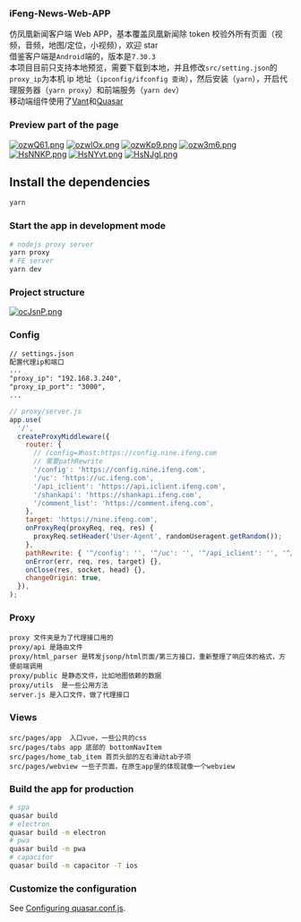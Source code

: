 ### iFeng-News-Web-APP

仿凤凰新闻客户端 Web APP，基本覆盖凤凰新闻除 token 校验外所有页面（视频，音频，地图/定位，小视频），欢迎 star
<br>
借鉴客户端是`Android`端的，版本是`7.30.3`
<br>
本项目目前只支持本地预览，需要下载到本地，并且修改`src/setting.json`的`proxy_ip`为本机 ip 地址（`ipconfig/ifconfig 查询`），然后安装（`yarn`），开启代理服务器（`yarn proxy`）和前端服务（`yarn dev`）
<br>
移动端组件使用了[Vant](https://youzan.github.io/vant/#/zh-CN/quickstart)和[Quasar](http://www.quasarchs.com/)

### Preview part of the page

[![ozwQ61.png](https://s4.ax1x.com/2021/12/15/ozwQ61.png)](https://imgtu.com/i/ozwQ61)
[![ozwlOx.png](https://s4.ax1x.com/2021/12/15/ozwlOx.png)](https://imgtu.com/i/ozwlOx)
[![ozwKp9.png](https://s4.ax1x.com/2021/12/15/ozwKp9.png)](https://imgtu.com/i/ozwKp9)
[![ozw3m6.png](https://s4.ax1x.com/2021/12/15/ozw3m6.png)](https://imgtu.com/i/ozw3m6)
[![HsNNKP.png](https://s4.ax1x.com/2022/02/14/HsNNKP.png)](https://imgtu.com/i/HsNNKP)
[![HsNYvt.png](https://s4.ax1x.com/2022/02/14/HsNYvt.png)](https://imgtu.com/i/HsNYvt)
[![HsNJgI.png](https://s4.ax1x.com/2022/02/14/HsNJgI.png)](https://imgtu.com/i/HsNJgI)

## Install the dependencies

```bash
yarn
```

### Start the app in development mode

```bash
# nodejs proxy server
yarn proxy
# FE server
yarn dev
```

### Project structure

[![ocJsnP.png](https://s4.ax1x.com/2021/12/07/ocJsnP.png)](https://imgtu.com/i/ocJsnP)

### Config

```txt
// settings.json
配置代理ip和端口
...
"proxy_ip": "192.168.3.240",
"proxy_ip_port": "3000",
...
```

```js
// proxy/server.js
app.use(
  '/',
  createProxyMiddleware({
    router: {
      // /config=》host:https://config.nine.ifeng.com
      // 需要pathRewrite
      '/config': 'https://config.nine.ifeng.com',
      '/uc': 'https://uc.ifeng.com',
      '/api_iclient': 'https://api.iclient.ifeng.com',
      '/shankapi': 'https://shankapi.ifeng.com',
      '/comment_list': 'https://comment.ifeng.com',
    },
    target: 'https://nine.ifeng.com',
    onProxyReq(proxyReq, req, res) {
      proxyReq.setHeader('User-Agent', randomUseragent.getRandom());
    },
    pathRewrite: { '^/config': '', '^/uc': '', '^/api_iclient': '', '^/shankapi': '', '^/comment_list': '' },
    onError(err, req, res, target) {},
    onClose(res, socket, head) {},
    changeOrigin: true,
  }),
);
```

### Proxy

```
proxy 文件夹是为了代理接口用的
proxy/api 是路由文件
proxy/html_parser 是转发jsonp/html页面/第三方接口，重新整理了响应体的格式，方便前端调用
proxy/public 是静态文件，比如地图依赖的数据
proxy/utils  是一些公用方法
server.js 是入口文件，做了代理接口
```

### Views

```
src/pages/app  入口vue，一些公共的css
src/pages/tabs app 底部的 bottomNavItem
src/pages/home_tab_item 首页头部的左右滑动tab子项
src/pages/webview 一些子页面，在原生app里的体现就像一个webview
```

### Build the app for production

```bash
# spa
quasar build
# electron
quasar build -m electron
# pwa
quasar build -m pwa
# capacitor
quasar build -m capacitor -T ios
```

### Customize the configuration

See [Configuring quasar.conf.js](https://quasar.dev/quasar-cli/quasar-conf-js).
